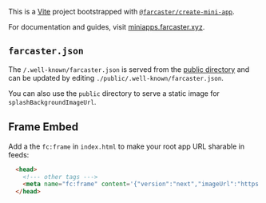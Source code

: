 This is a [Vite](https://vitejs.dev) project bootstrapped with [`@farcaster/create-mini-app`](https://github.com/farcasterxyz/miniapps/tree/main/packages/create-mini-app).

For documentation and guides, visit [miniapps.farcaster.xyz](https://miniapps.farcaster.xyz/docs/getting-started).

## `farcaster.json`

The `/.well-known/farcaster.json` is served from the [public
directory](https://vite.dev/guide/assets) and can be updated by editing
`./public/.well-known/farcaster.json`.

You can also use the `public` directory to serve a static image for `splashBackgroundImageUrl`.

## Frame Embed

Add a the `fc:frame` in `index.html` to make your root app URL sharable in feeds:

```html
  <head>
    <!--- other tags --->
    <meta name="fc:frame" content='{"version":"next","imageUrl":"https://placehold.co/900x600.png?text=Frame%20Image","button":{"title":"Open","action":{"type":"launch_frame","name":"App Name","url":"https://app.com"}}}' /> 
  </head>
```


